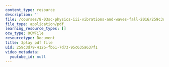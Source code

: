 ```yaml
---
content_type: resource
description: ''
file: /courses/8-03sc-physics-iii-vibrations-and-waves-fall-2016/259c3d794126fb617d7395c635a637f1_mqhO9GT8hD4.pdf
file_type: application/pdf
learning_resource_types: []
ocw_type: OCWFile
resourcetype: Document
title: 3play pdf file
uid: 259c3d79-4126-fb61-7d73-95c635a637f1
video_metadata:
  youtube_id: null
---
```

